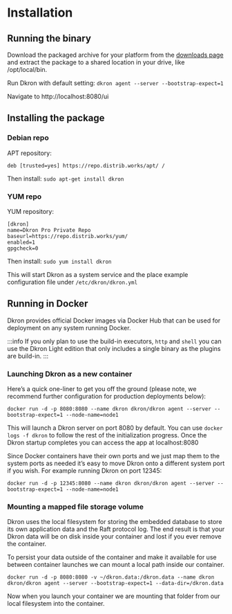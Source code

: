 # Installation
## Running the binary

Download the packaged archive for your platform from the [downloads page](https://github.com/distribworks/dkron/releases) and extract the package to a shared location in your drive, like /opt/local/bin.

Run Dkron with default setting: `dkron agent --server --bootstrap-expect=1`

Navigate to http://localhost:8080/ui

## Installing the package

### Debian repo

APT repository: 
```
deb [trusted=yes] https://repo.distrib.works/apt/ /
```

Then install: `sudo apt-get install dkron`

### YUM repo

YUM repository:

```
[dkron]
name=Dkron Pro Private Repo
baseurl=https://repo.distrib.works/yum/
enabled=1
gpgcheck=0
```

Then install: `sudo yum install dkron`

This will start Dkron as a system service and the place example configuration file under `/etc/dkron/dkron.yml`

## Running in Docker

Dkron provides official Docker images via Docker Hub that can be used for deployment on any system running Docker.

:::info
If you only plan to use the build-in executors, `http` and `shell` you can use the Dkron Light edition that only includes a single binary as the plugins are build-in.
:::

### Launching Dkron as a new container

Here’s a quick one-liner to get you off the ground (please note, we recommend further configuration for production deployments below):

```
docker run -d -p 8080:8080 --name dkron dkron/dkron agent --server --bootstrap-expect=1 --node-name=node1
```

This will launch a Dkron server on port 8080 by default. You can use `docker logs -f dkron` to follow the rest of the initialization progress. Once the Dkron startup completes you can access the app at localhost:8080

Since Docker containers have their own ports and we just map them to the system ports as needed it’s easy to move Dkron onto a different system port if you wish. For example running Dkron on port 12345:

```
docker run -d -p 12345:8080 --name dkron dkron/dkron agent --server --bootstrap-expect=1 --node-name=node1
```

### Mounting a mapped file storage volume

Dkron uses the local filesystem for storing the embedded database to store its own application data and the Raft protocol log. The end result is that your Dkron data will be on disk inside your container and lost if you ever remove the container.

To persist your data outside of the container and make it available for use between container launches we can mount a local path inside our container.

```
docker run -d -p 8080:8080 -v ~/dkron.data:/dkron.data --name dkron dkron/dkron agent --server --bootstrap-expect=1 --data-dir=/dkron.data
```

Now when you launch your container we are mounting that folder from our local filesystem into the container.
